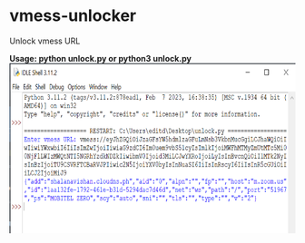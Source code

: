 # vmess-unlocker
Unlock vmess URL

<b>Usage: python unlock.py  or python3 unlock.py </b>
<br>
<img src="https://github.com/fionnlee/vmess-unlocker/blob/main/image/image.png?raw=true" width="600" height="300">
